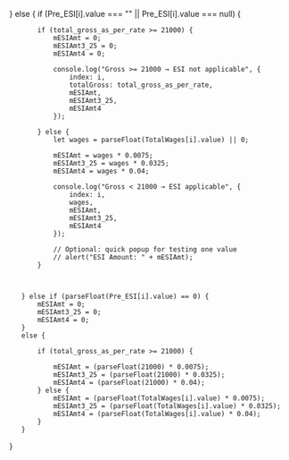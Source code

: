    } else {
       if (Pre_ESI[i].value === "" || Pre_ESI[i].value === null) {

           if (total_gross_as_per_rate >= 21000) {
               mESIAmt = 0;
               mESIAmt3_25 = 0;
               mESIAmt4 = 0;

               console.log("Gross >= 21000 → ESI not applicable", {
                   index: i,
                   totalGross: total_gross_as_per_rate,
                   mESIAmt,
                   mESIAmt3_25,
                   mESIAmt4
               });

           } else {
               let wages = parseFloat(TotalWages[i].value) || 0;

               mESIAmt = wages * 0.0075;
               mESIAmt3_25 = wages * 0.0325;
               mESIAmt4 = wages * 0.04;

               console.log("Gross < 21000 → ESI applicable", {
                   index: i,
                   wages,
                   mESIAmt,
                   mESIAmt3_25,
                   mESIAmt4
               });

               // Optional: quick popup for testing one value
               // alert("ESI Amount: " + mESIAmt);
           }
       


       } else if (parseFloat(Pre_ESI[i].value) == 0) {
           mESIAmt = 0;
           mESIAmt3_25 = 0;
           mESIAmt4 = 0;
       }
       else {
           
           if (total_gross_as_per_rate >= 21000) {

               mESIAmt = (parseFloat(21000) * 0.0075);
               mESIAmt3_25 = (parseFloat(21000) * 0.0325);
               mESIAmt4 = (parseFloat(21000) * 0.04);
           } else {
               mESIAmt = (parseFloat(TotalWages[i].value) * 0.0075);
               mESIAmt3_25 = (parseFloat(TotalWages[i].value) * 0.0325);
               mESIAmt4 = (parseFloat(TotalWages[i].value) * 0.04);
           }
       }
   }

